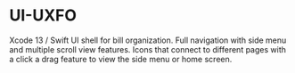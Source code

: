 # UI-UXFO
Xcode 13 / Swift UI shell for bill organization. Full navigation with side menu and multiple scroll view features. Icons that connect to different pages with a
click a drag feature to view the side menu or home screen. 
